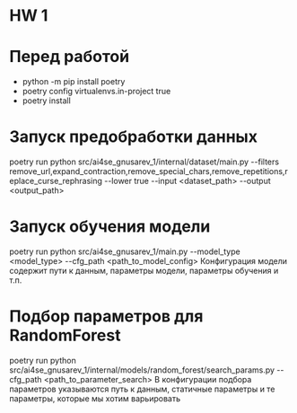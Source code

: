 # HW 1

# Перед работой
- python -m pip install poetry
- poetry config virtualenvs.in-project true
- poetry install

# Запуск предобработки данных
poetry run python src/ai4se_gnusarev_1/internal/dataset/main.py --filters remove_url,expand_contraction,remove_special_chars,remove_repetitions,replace_curse_rephrasing --lower true --input <dataset_path> --output <output_path>

# Запуск обучения модели
poetry run python src/ai4se_gnusarev_1/main.py --model_type <model_type> --cfg_path <path_to_model_config>
Конфигурация модели содержит пути к данным, параметры модели, параметры обучения и т.п.

# Подбор параметров для RandomForest
poetry run python src/ai4se_gnusarev_1/internal/models/random_forest/search_params.py --cfg_path <path_to_parameter_search>
В конфигурации подбора параметров указываются путь к данным, статичные параметры и те параметры, которые мы хотим варьировать
